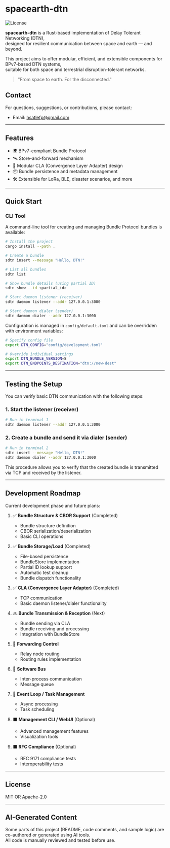 # spacearth-dtn

![License](https://img.shields.io/badge/license-MIT%20OR%20Apache--2.0-blue)

**spacearth-dtn** is a Rust-based implementation of Delay Tolerant Networking (DTN),  
designed for resilient communication between space and earth — and beyond.

This project aims to offer modular, efficient, and extensible components for BPv7-based DTN systems,  
suitable for both space and terrestrial disruption-tolerant networks.

> "From space to earth. For the disconnected."

## Contact

For questions, suggestions, or contributions, please contact:
- Email: [hsatlefp@gmail.com](mailto:hsatlefp@gmail.com)

---

## Features

- 🌍 BPv7-compliant Bundle Protocol
- 🛰️ Store-and-forward mechanism
- 🔌 Modular CLA (Convergence Layer Adapter) design
- 📦 Bundle persistence and metadata management
- 🛠️ Extensible for LoRa, BLE, disaster scenarios, and more

---

## Quick Start

### CLI Tool

A command-line tool for creating and managing Bundle Protocol bundles is available:

```bash
# Install the project
cargo install --path .

# Create a bundle
sdtn insert --message "Hello, DTN!"

# List all bundles
sdtn list

# Show bundle details (using partial ID)
sdtn show --id <partial_id>

# Start daemon listener (receiver)
sdtn daemon listener --addr 127.0.0.1:3000

# Start daemon dialer (sender)
sdtn daemon dialer --addr 127.0.0.1:3000
```

Configuration is managed in `config/default.toml` and can be overridden with environment variables:

```bash
# Specify config file
export DTN_CONFIG="config/development.toml"

# Override individual settings
export DTN_BUNDLE_VERSION=8
export DTN_ENDPOINTS_DESTINATION="dtn://new-dest"
```

---

## Testing the Setup

You can verify basic DTN communication with the following steps:

### 1. Start the listener (receiver)
```bash
# Run in terminal 1
sdtn daemon listener --addr 127.0.0.1:3000
```

### 2. Create a bundle and send it via dialer (sender)
```bash
# Run in terminal 2
sdtn insert --message "Hello, DTN!"
sdtn daemon dialer --addr 127.0.0.1:3000
```

This procedure allows you to verify that the created bundle is transmitted via TCP and received by the listener.

---

## Development Roadmap

Current development phase and future plans:

1. ✅ **Bundle Structure & CBOR Support** (Completed)
   - Bundle structure definition
   - CBOR serialization/deserialization
   - Basic CLI operations

2. ✅ **Bundle Storage/Load** (Completed)
   - File-based persistence
   - BundleStore implementation
   - Partial ID lookup support
   - Automatic test cleanup
   - Bundle dispatch functionality

3. ✅ **CLA (Convergence Layer Adapter)** (Completed)
   - TCP communication
   - Basic daemon listener/dialer functionality

4. 🔜 **Bundle Transmission & Reception** (Next)
   - Bundle sending via CLA
   - Bundle receiving and processing
   - Integration with BundleStore

5. 🚧 **Forwarding Control**
   - Relay node routing
   - Routing rules implementation

6. 🚧 **Software Bus**
   - Inter-process communication
   - Message queue

7. 🚧 **Event Loop / Task Management**
   - Async processing
   - Task scheduling

8. ⬛ **Management CLI / WebUI** (Optional)
   - Advanced management features
   - Visualization tools

9. ⬛ **RFC Compliance** (Optional)
   - RFC 9171 compliance tests
   - Interoperability tests

---

## License

MIT OR Apache-2.0

---

## AI-Generated Content

Some parts of this project (README, code comments, and sample logic) are co-authored or generated using AI tools.  
All code is manually reviewed and tested before use.
